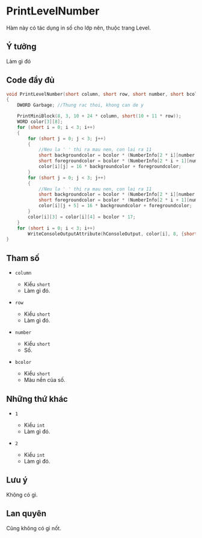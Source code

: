 # **PrintLevelNumber**

Hàm này có tác dụng in số cho lớp nên, thuộc trang Level.

## Ý tưởng

Làm gì đó

## Code đầy đủ

```cpp
void PrintLevelNumber(short column, short row, short number, short bcolor)
{
    DWORD Garbage; //Thung rac thoi, khong can de y

    PrintMiniBlock(8, 3, 10 + 24 * column, short(10 + 11 * row));
    WORD color[3][8];
    for (short i = 0; i < 3; i++)
    {
        for (short j = 0; j < 3; j++)
        {
            //Neu la ' ' thi ra mau nen, con lai ra 11
            short backgroundcolor = bcolor * (NumberInfo[2 * i][number / 10 * 3 + j] == ' ') + (NumberInfo[2 * i][number / 10 * 3 + j] != ' ') * 11;
            short foregroundcolor = bcolor * (NumberInfo[2 * i + 1][number / 10 * 3 + j] == ' ') + (NumberInfo[2 * i + 1][number / 10 * 3 + j] != ' ') * 11;
            color[i][j] = 16 * backgroundcolor + foregroundcolor;
        }
        for (short j = 0; j < 3; j++)
        {
            //Neu la ' ' thi ra mau nen, con lai ra 11
            short backgroundcolor = bcolor * (NumberInfo[2 * i][number % 10 * 3 + j] == ' ') + (NumberInfo[2 * i][number % 10 * 3 + j] != ' ') * 11;
            short foregroundcolor = bcolor * (NumberInfo[2 * i + 1][number % 10 * 3 + j] == ' ') + (NumberInfo[2 * i + 1][number % 10 * 3 + j] != ' ') * 11;
            color[i][j + 5] = 16 * backgroundcolor + foregroundcolor;
        }
        color[i][3] = color[i][4] = bcolor * 17;
    }
    for (short i = 0; i < 3; i++)
        WriteConsoleOutputAttribute(hConsoleOutput, color[i], 8, {short(10 + 24 * column), short(10 + 11 * row + i)}, &Garbage);
}
```

## Tham số

- `column`
  - Kiểu `short`
  - Làm gì đó.

- `row`
  - Kiểu `short`
  - Làm gì đó.

- `number`
  - Kiểu `short`
  - Số.

- `bcolor`
  - Kiểu `short`
  - Màu nền của số.

## Những thứ khác

- `1`
  - Kiểu `int`
  - Làm gì đó.

- `2`
  - Kiểu `int`
  - Làm gì đó.

## Lưu ý

Không có gì.

## Lan quyên

Cũng không có gì nốt.
